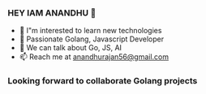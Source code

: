 ### HEY IAM ANANDHU 👋


- 🌱 I"m interested to learn new technologies
- 👀 Passionate Golang, Javascript Developer
- 💬 We can talk about Go, JS, AI
- 📫 Reach me at anandhurajan56@gmail.com
  
### Looking forward to collaborate Golang projects

